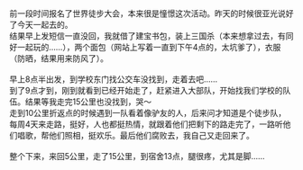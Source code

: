 <div id="sina_keyword_ad_area2" class="articalContent  ">
			前一段时间报名了世界徒步大会，本来很是憧憬这次活动。昨天的时候很亚光说好了今天一起去的。<br />
结果早上发短信一直没回，我就借了建宝书包，装上三国杀（本来想拿过去，有同好一起玩的……），两个面包（网站上写着一直到下午4点的，太坑爹了），衣服（防晒，结果用来防风了）。<br />

<br />
早上8点半出发，到学校东门找公交车没找到，走着去吧……<br />
到了9点才到，刚到就看到已经开始走了，赶紧进入大部队，开始找我们学校的队伍。结果等我走完15公里也没找到，哭～<br />
走到10公里折返点的时候遇到一队看着像驴友的人，后来问才知道是个徒步队，每周4天来走路，挺好，人也都挺热情，就跟着他们把剩下的路走完了，一路听他们唱歌，帮他们照相，挺欢乐。最后他们腐败去，我自己又走回来了。<br />

<br />
整个下来，来回5公里，走了15公里，到宿舍13点，腿很疼，尤其是脚……<br />							
		</div>